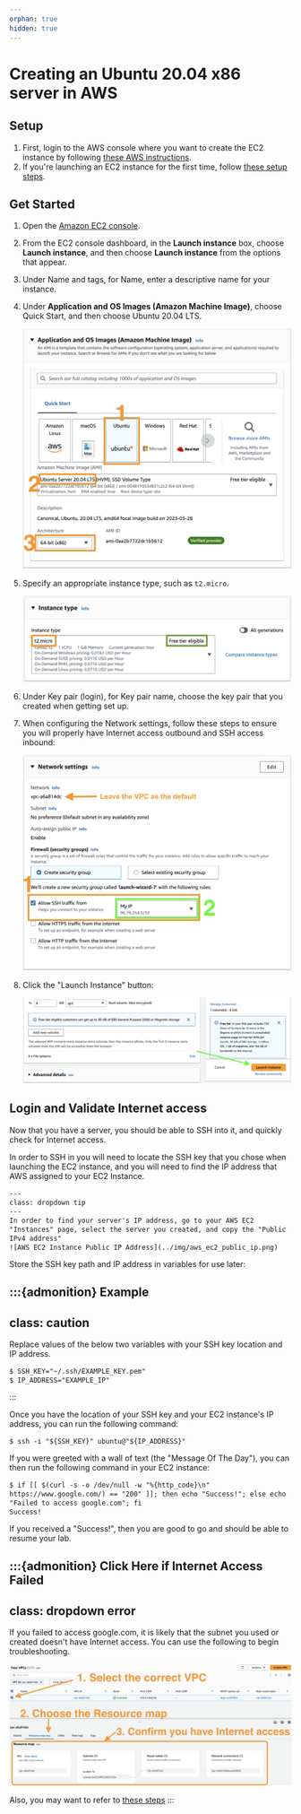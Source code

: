 ```yaml
---
orphan: true
hidden: true
---
```

# Creating an Ubuntu 20.04 x86 server in AWS

## Setup

1. First, login to the AWS console where you want to create the EC2 instance by following [these AWS
instructions](https://docs.aws.amazon.com/signin/latest/userguide/console-sign-in-tutorials.html).
1. If you're launching an EC2 instance for the first time, follow [these setup
steps](https://docs.aws.amazon.com/AWSEC2/latest/UserGuide/get-set-up-for-amazon-ec2.html).

## Get Started

1. Open the [Amazon EC2 console](https://console.aws.amazon.com/ec2/).
1. From the EC2 console dashboard, in the **Launch instance** box, choose **Launch instance**, and then choose **Launch instance** from the options
   that appear.
1. Under Name and tags, for Name, enter a descriptive name for your instance.
1. Under **Application and OS Images (Amazon Machine Image)**, choose Quick Start, and then choose Ubuntu 20.04 LTS.

    ![AMI Selection](../img/ami.png)

1. Specify an appropriate instance type, such as `t2.micro`.

    ![Instance Type](../img/aws_instance_type.png)

1. Under Key pair (login), for Key pair name, choose the key pair that you created when getting set up.
1. When configuring the Network settings, follow these steps to ensure you will properly have Internet access outbound and SSH access inbound:

    ![Security Groups](../img/aws_security_group.png)

1. Click the "Launch Instance" button:

    ![Launch EC2 Instance](../img/aws_ec2_launch_instance.png)

## Login and Validate Internet access

Now that you have a server, you should be able to SSH into it, and quickly check for Internet access.

In order to SSH in you will need to locate the SSH key that you chose when launching the EC2 instance, and you will need to find the IP address that
AWS assigned to your EC2 Instance.

```{admonition} Finding your EC2 Instance's IP Address
---
class: dropdown tip
---
In order to find your server's IP address, go to your AWS EC2 "Instances" page, select the server you created, and copy the "Public IPv4 address"
![AWS EC2 Instance Public IP Address](../img/aws_ec2_public_ip.png)
```

Store the SSH key path and IP address in variables for use later:

:::{admonition} Example
---
class: caution
---
Replace values of the below two variables with your SSH key location and IP address.

```{code-block} console
$ SSH_KEY="~/.ssh/EXAMPLE_KEY.pem"
$ IP_ADDRESS="EXAMPLE_IP"
```
:::

Once you have the location of your SSH key and your EC2 instance's IP address, you can run the following command:

```{code-block} console
$ ssh -i "${SSH_KEY}" ubuntu@"${IP_ADDRESS}"
```

If you were greeted with a wall of text (the "Message Of The Day"), you can then run the following command in your EC2 instance:

```{code-block} console
$ if [[ $(curl -s -o /dev/null -w "%{http_code}\n" https://www.google.com/) == "200" ]]; then echo "Success!"; else echo "Failed to access google.com"; fi
Success!
```

If you received a "Success!", then you are good to go and should be able to resume your lab.

:::{admonition} Click Here if Internet Access Failed
---
class: dropdown error
---
If you failed to access google.com, it is likely that the subnet you used or created doesn't have Internet access. You can use the following to
begin troubleshooting.

![Confirm Internet Access](../img/aws_ec2_resource_map.png)

Also, you may want to refer to [these steps](https://repost.aws/knowledge-center/nat-gateway-vpc-private-subnet)
:::
